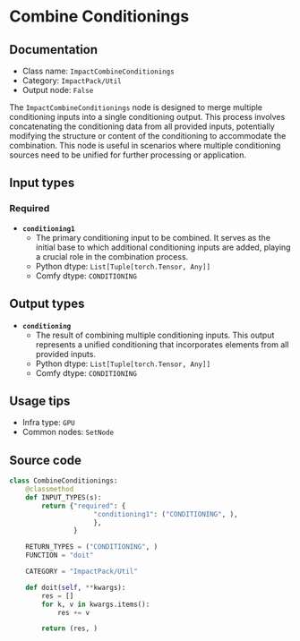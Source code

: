 # Combine Conditionings
## Documentation
- Class name: `ImpactCombineConditionings`
- Category: `ImpactPack/Util`
- Output node: `False`

The `ImpactCombineConditionings` node is designed to merge multiple conditioning inputs into a single conditioning output. This process involves concatenating the conditioning data from all provided inputs, potentially modifying the structure or content of the conditioning to accommodate the combination. This node is useful in scenarios where multiple conditioning sources need to be unified for further processing or application.
## Input types
### Required
- **`conditioning1`**
    - The primary conditioning input to be combined. It serves as the initial base to which additional conditioning inputs are added, playing a crucial role in the combination process.
    - Python dtype: `List[Tuple[torch.Tensor, Any]]`
    - Comfy dtype: `CONDITIONING`
## Output types
- **`conditioning`**
    - The result of combining multiple conditioning inputs. This output represents a unified conditioning that incorporates elements from all provided inputs.
    - Python dtype: `List[Tuple[torch.Tensor, Any]]`
    - Comfy dtype: `CONDITIONING`
## Usage tips
- Infra type: `GPU`
- Common nodes: `SetNode`


## Source code
```python
class CombineConditionings:
    @classmethod
    def INPUT_TYPES(s):
        return {"required": {
                     "conditioning1": ("CONDITIONING", ),
                     },
                }

    RETURN_TYPES = ("CONDITIONING", )
    FUNCTION = "doit"

    CATEGORY = "ImpactPack/Util"

    def doit(self, **kwargs):
        res = []
        for k, v in kwargs.items():
            res += v

        return (res, )

```
